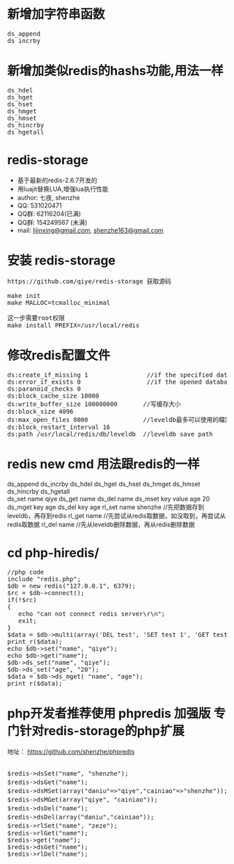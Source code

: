 新增加字符串函数
=========
<pre>
ds_append
ds_incrby
</pre>

新增加类似redis的hashs功能,用法一样
=========
<pre>
ds_hdel
ds_hget
ds_hset
ds_hmget
ds_hmset
ds_hincrby
ds_hgetall
</pre>

redis-storage
=========
  - 基于最新的redis-2.6.7开发的
  - 用luajit替换LUA,增强lua执行性能
  - author: 七夜, shenzhe
  - QQ: 531020471
  - QQ群: 62116204(已满)
  - QQ群: 154249567 (未满)
  - mail: lijinxing@gmail.com, shenzhe163@gmail.com


    
安装 redis-storage
=========
<pre>
https://github.com/qiye/redis-storage 获取源码
    
make init
make MALLOC=tcmalloc_minimal

这一步需要root权限
make install PREFIX=/usr/local/redis
</pre>

修改redis配置文件
=========
<pre>
ds:create_if_missing 1                //if the specified database didn't exist will create a new one
ds:error_if_exists 0                  //if the opened database exsits will throw exception
ds:paranoid_checks 0
ds:block_cache_size 10000
ds:write_buffer_size 100000000       //写缓存大小
ds:block_size 4096
ds:max_open_files 8000               //leveldb最多可以使用的檔案數，一個檔案可以儲存 2MB 的資料。
ds:block_restart_interval 16
ds:path /usr/local/redis/db/leveldb  //leveldb save path
</pre>

redis new cmd 用法跟redis的一样
=========
ds_append
ds_incrby
ds_hdel
ds_hget
ds_hset
ds_hmget
ds_hmset
ds_hincrby
ds_hgetall    
ds_set name qiye
ds_get name
ds_del name 
ds_mset key value age 20
ds_mget key age
ds_del key age
rl_set name shenzhe  //先把数据存到leveldb，再存到redis
rl_get name          //先尝试从redis取数据，如没取到，再尝试从redis取数据
rl_del name          //先从leveldb删除数据，再从redis删除数据
</pre>


cd php-hiredis/
=========
<pre>
//php code 
include "redis.php";
$db = new redis("127.0.0.1", 6379);
$rc = $db->connect();
if(!$rc)
{
   echo "can not connect redis server\r\n";
   exit;
}  
$data = $db->multi(array('DEL test', 'SET test 1', 'GET test'));
print_r($data);
echo $db->set("name", "qiye");
echo $db->get("name");
$db->ds_set("name", "qiye");
$db->ds_set("age", "20");
$data = $db->ds_mget( "name", "age");
print_r($data);
</pre>

php开发者推荐使用 phpredis 加强版 专门针对redis-storage的php扩展
=========

地址： https://github.com/shenzhe/phpredis

<pre>

$redis->dsSet("name", "shenzhe");  								//把数据存到leveldb
$redis->dsGet("name");            						 		//从leveldb取出数据, 输出 shenzhe
$redis->dsMSet(array("daniu"=>"qiye","cainiao"=>"shenzhe"));	//批量把数据存到leveldb; keys结构 array("key1"=>"val1", "key2"=>"val2")       
$redis->dsMGet(array("qiye", "cainiao"));       				//批量从leveldb取出数据
$redis->dsDel("name");               							//从leveldb删除数据， $key可以是字符串，也可是key的数组集合（相当于批量删除）
$redis->dsDel(array("daniu","cainiao"));               			//从leveldb删除数据， $key可以是字符串，也可是key的数组集合（相当于批量删除）
$redis->rlSet("name", "zeze");       							//先把数据存到leveldb，再存到redis
$redis->rlGet("name");
$redis->get("name");
$redis->dsGet("name");
$redis->rlDel("name");

</pre>